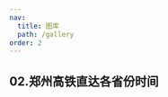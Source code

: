 ```yaml
---
nav:
  title: 图库
  path: /gallery
order: 2
---
```


## 02.郑州高铁直达各省份时间

<code src= './highspeed_time/index.tsx'>
